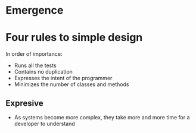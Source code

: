 # Emergence

# Four rules to simple design
In order of importance:
- Runs all the tests
- Contains no duplication
- Expresses the intent of the programmer
- Minimizes the number of classes and methods

## Expresive
- As systems become more complex, they take more and more time for a developer to understand